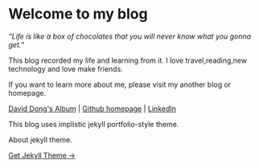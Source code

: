 # Welcome to my blog

*“Life is like a box of chocolates that you will never know what you gonna get.”* 

This blog recorded my life and learning from it. I love travel,reading,new technology and love make friends.

If you want to learn more about me, please visit my another blog or homepage.

[David Dong's Album](https://rainbow-ux.github.io/traveler-blog.github.io/) | [Github homepage](https://github.com/gangdong/) | [LinkedIn](https://www.linkedin.com/in/刚-董-25208ba0/)

This blog uses implistic jekyll portfolio-style theme.

About jekyll theme.

<a target="_blank" href="http://jekyllthemes.org/" class="btn btn-dark"> Get Jekyll Theme &rarr;</a>



